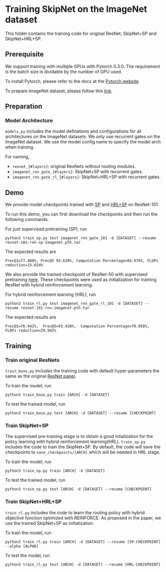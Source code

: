 
# Training SkipNet on the ImageNet dataset

This folder contains the training code for original ResNet, SkipNet+SP and SkipNet+HRL+SP. 

## Prerequisite 
We support training with multiple GPUs with Pytorch 0.3.0. The requirement is the batch size is dividable
by the number of GPU used.

To install Pytorch, please refer to the docs at the [Pytorch website](http://pytorch.org/).

To prepare ImageNet dataset, please follow this [link](https://github.com/facebook/fb.resnet.torch/blob/master/INSTALL.md#download-the-imagenet-dataset).

## Preparation
### Model Architecture
`models.py` includes the model definations and configurations for all architectures on the ImageNet datasets. We only 
use recurrent gates on the ImageNet dataset. We use the model config name to specify the model arch when training.  

For naming, 

- `resnet_{#layers}`: original ResNets without routing modules.
- `imagenet_rnn_gate_{#layers}`: SkipNet+SP with recurrent gates.
- `imagenet_rnn_gate_rl_{#layers}`: SkipNet+HRL+SP with recurrent gates.


## Demo 
We provide model checkpoints trained with [SP](http://people.eecs.berkeley.edu/~xinw/skipnet/resnet-101-rnn-sp-imagenet.pth.tar) and [HRL+SP](http://people.eecs.berkeley.edu/~xinw/skipnet/resnet-101-rnn-imagenet.pth.tar) 
on ResNet-101. 

To run this demo, you can first download the checkpoints and then run the following 
commands.

For just supervised pretraining (SP), run
```
python3 train_sp.py test imagenet_rnn_gate_101 -d [DATASET] --resume resnet-101-rnn-sp-imagenet.pth.tar
```
The expected results are 
```
Prec@1=77.486%, Prec@5 93.620%, Computation Percentage=84.976%, FLOPs reduction=15.024%
```

We also provide the trained checkpoint of ResNet-50 with supervised pretraining [here](http://people.eecs.berkeley.edu/~xinw/skipnet/resnet-50-rnn-sp-imagenet.pth.tar).
These checkpoints were used as initialization for training ResNet with hybrid reinforcement learning.

For hybrid reinforcement learning (HRL), run
```
python3 train_rl.py test imagenet_rnn_gate_rl_101 -d [DATASET] --resume resnet-101-rnn-imagenet.pth.tar
```

The expected results are 
```
Prec@1=76.942%,  Prec@5=93.420%,  Computation Percentage=70.058%, FLOPs reduction=29.942%
```

## Training 

### Train original ResNets
`train_base.py` includes the training code with default hyper-parameters the same as the original [ResNet paper](https://arxiv.org/pdf/1512.03385.pdf).

To train the model, run  
```
python3 train_base.py train [ARCH] -d [DATASET] 
```

To test the trained model, run
```
python3 train_base.py test [ARCH] -d [DATASET] --resume [CHECKPOINT]
```

### Train SkipNet+SP
The supervised pre-training stage is to obtain a good intialization for the policy learning with hybrid reinforcement 
learning(HRL). `train_sp.py` includes the code to train the SkipNet+SP. By default, the code will save the checkpoints to 
`save_checkpoints/[ARCH]` which will be needed in HRL stage. 

To train the model, run 
```
python3 train_sp.py train [ARCH] -d [DATASET] 
```

To test the trained model, run
```
python3 train_sp.py test [ARCH] -d [DATASET] --resume [CHECKPOINT]
```

### Train SkipNet+HRL+SP
`train_rl.py` includes the code to learn the routing policy with hybrid objective function optimized with REINFORCE. As 
proposed in the paper, we use the trained SkipNet+SP as initialization. 

To train the model, run 
```
python3 train_rl.py train [ARCH] -d [DATASET] --resume [SP-CHECKPOINT] --alpha [ALPHA]
```

To test the model, run 
```
python3 train_rl.py test [ARCH] -d [DATASET] --resume [HRL-CHECKPOINT]
```
